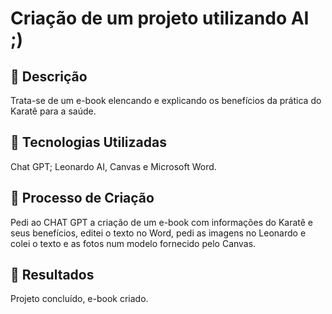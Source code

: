 # Criação de um projeto utilizando AI ;)

## 📒 Descrição
Trata-se de um e-book elencando e explicando os benefícios da prática do Karatê para a saúde.

## 🤖 Tecnologias Utilizadas
Chat GPT; Leonardo AI, Canvas e Microsoft Word.

## 🧐 Processo de Criação
Pedi ao CHAT GPT a criação de um e-book com informações do Karatê e seus benefícios, editei o texto no Word, pedi as imagens no Leonardo  e colei o texto e as fotos num modelo fornecido pelo Canvas.

## 🚀 Resultados

Projeto concluído, e-book criado.

